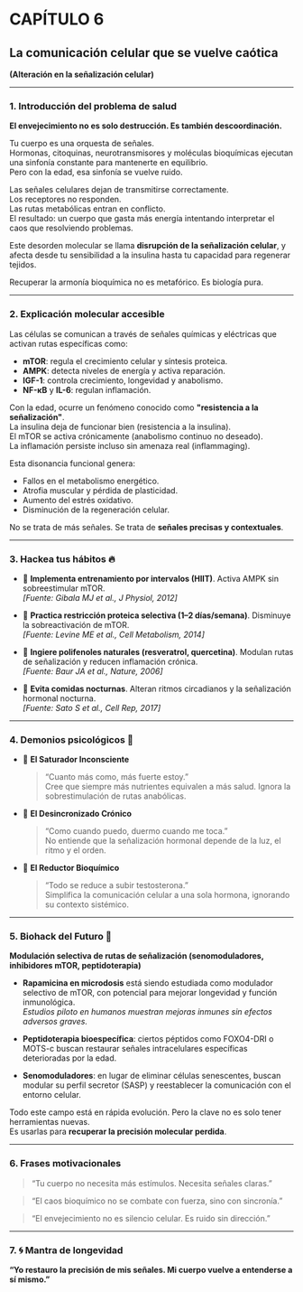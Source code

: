 
# CAPÍTULO 6  
## La comunicación celular que se vuelve caótica  
**(Alteración en la señalización celular)**

---

### 1. Introducción del problema de salud

**El envejecimiento no es solo destrucción. Es también descoordinación.**

Tu cuerpo es una orquesta de señales.  
Hormonas, citoquinas, neurotransmisores y moléculas bioquímicas ejecutan una sinfonía constante para mantenerte en equilibrio.  
Pero con la edad, esa sinfonía se vuelve ruido.

Las señales celulares dejan de transmitirse correctamente.  
Los receptores no responden.  
Las rutas metabólicas entran en conflicto.  
El resultado: un cuerpo que gasta más energía intentando interpretar el caos que resolviendo problemas.

Este desorden molecular se llama **disrupción de la señalización celular**, y afecta desde tu sensibilidad a la insulina hasta tu capacidad para regenerar tejidos.

Recuperar la armonía bioquímica no es metafórico. Es biología pura.

---

### 2. Explicación molecular accesible

Las células se comunican a través de señales químicas y eléctricas que activan rutas específicas como:

- **mTOR**: regula el crecimiento celular y síntesis proteica.  
- **AMPK**: detecta niveles de energía y activa reparación.  
- **IGF-1**: controla crecimiento, longevidad y anabolismo.  
- **NF-κB** y **IL-6**: regulan inflamación.

Con la edad, ocurre un fenómeno conocido como **"resistencia a la señalización"**.  
La insulina deja de funcionar bien (resistencia a la insulina).  
El mTOR se activa crónicamente (anabolismo continuo no deseado).  
La inflamación persiste incluso sin amenaza real (inflammaging).

Esta disonancia funcional genera:
- Fallos en el metabolismo energético.  
- Atrofia muscular y pérdida de plasticidad.  
- Aumento del estrés oxidativo.  
- Disminución de la regeneración celular.

No se trata de más señales. Se trata de **señales precisas y contextuales**.

---

### 3. Hackea tus hábitos 🔥

- 🧬 **Implementa entrenamiento por intervalos (HIIT)**. Activa AMPK sin sobreestimular mTOR.  
  *[Fuente: Gibala MJ et al., J Physiol, 2012]*

- 🧬 **Practica restricción proteica selectiva (1–2 días/semana)**. Disminuye la sobreactivación de mTOR.  
  *[Fuente: Levine ME et al., Cell Metabolism, 2014]*

- 🧬 **Ingiere polifenoles naturales (resveratrol, quercetina)**. Modulan rutas de señalización y reducen inflamación crónica.  
  *[Fuente: Baur JA et al., Nature, 2006]*

- 🧬 **Evita comidas nocturnas**. Alteran ritmos circadianos y la señalización hormonal nocturna.  
  *[Fuente: Sato S et al., Cell Rep, 2017]*

---

### 4. Demonios psicológicos 🧠

- 📡 **El Saturador Inconsciente**  
  > “Cuanto más como, más fuerte estoy.”  
  Cree que siempre más nutrientes equivalen a más salud. Ignora la sobrestimulación de rutas anabólicas.

- 🧠 **El Desincronizado Crónico**  
  > “Como cuando puedo, duermo cuando me toca.”  
  No entiende que la señalización hormonal depende de la luz, el ritmo y el orden.

- 🧪 **El Reductor Bioquímico**  
  > “Todo se reduce a subir testosterona.”  
  Simplifica la comunicación celular a una sola hormona, ignorando su contexto sistémico.

---

### 5. Biohack del Futuro 🚀

**Modulación selectiva de rutas de señalización (senomoduladores, inhibidores mTOR, peptidoterapia)**

- **Rapamicina en microdosis** está siendo estudiada como modulador selectivo de mTOR, con potencial para mejorar longevidad y función inmunológica.  
  *Estudios piloto en humanos muestran mejoras inmunes sin efectos adversos graves.*

- **Peptidoterapia bioespecífica**: ciertos péptidos como FOXO4-DRI o MOTS-c buscan restaurar señales intracelulares específicas deterioradas por la edad.

- **Senomoduladores**: en lugar de eliminar células senescentes, buscan modular su perfil secretor (SASP) y reestablecer la comunicación con el entorno celular.

Todo este campo está en rápida evolución. Pero la clave no es solo tener herramientas nuevas.  
Es usarlas para **recuperar la precisión molecular perdida**.

---

### 6. Frases motivacionales

> “Tu cuerpo no necesita más estímulos. Necesita señales claras.”

> “El caos bioquímico no se combate con fuerza, sino con sincronía.”

> “El envejecimiento no es silencio celular. Es ruido sin dirección.”

---

### 7. 🌀 Mantra de longevidad

**“Yo restauro la precisión de mis señales. Mi cuerpo vuelve a entenderse a sí mismo.”**
